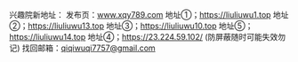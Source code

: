 
兴趣院新地址：
发布页：www.xqy789.com
地址①；https://liuliuwu1.top
地址②；https://liuliuwu13.top
地址③；https://liuliuwu10.top
地址⑤；https://liuliuwu14.top
地址④；https://23.224.59.102/ (防屏蔽随时可能失效勿记)
找回邮箱：qiqiwuqi7757@gmail.com

